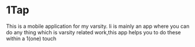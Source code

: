 # 1Tap 
This is a mobile application for my varsity. Ii is mainly an app where you can do any thing which is varsity related work,this app helps you to do these within a 1(one) touch 
 
